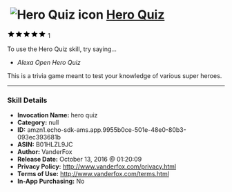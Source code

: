 # &nbsp;<img src="skill_icon" alt="Hero Quiz icon" width="36"> [Hero Quiz](http://alexa.amazon.com/#skills/amzn1.echo-sdk-ams.app.9955b0ce-501e-48e0-80b3-093ec393681b)
![5 stars](../../images/ic_star_black_18dp_1x.png)![5 stars](../../images/ic_star_black_18dp_1x.png)![5 stars](../../images/ic_star_black_18dp_1x.png)![5 stars](../../images/ic_star_black_18dp_1x.png)![5 stars](../../images/ic_star_black_18dp_1x.png) 1

To use the Hero Quiz skill, try saying...

* *Alexa Open Hero Quiz*

This is a trivia game meant to test your knowledge of various super heroes.

***

### Skill Details

* **Invocation Name:** hero quiz
* **Category:** null
* **ID:** amzn1.echo-sdk-ams.app.9955b0ce-501e-48e0-80b3-093ec393681b
* **ASIN:** B01HLZL9JC
* **Author:** VanderFox
* **Release Date:** October 13, 2016 @ 01:20:09
* **Privacy Policy:** http://www.vanderfox.com/privacy.html
* **Terms of Use:** http://www.vanderfox.com/terms.html
* **In-App Purchasing:** No
